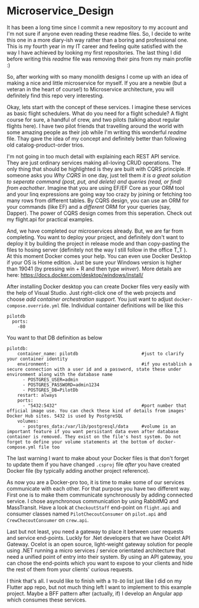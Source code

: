 # Microservice_Design
It has been a long time since I commit a new repository to my account and I'm not sure if anyone even reading these readme files. So, I decide to write this one in a more 
diary-ish way rather than a boring and professional one. This is my fourth year in my IT career and feeling quite satisfied with the way I have achieved by looking my
first repositories. The last thing I did before writing this _readme_ file was removing their pins from my main profile :)

So, after working with so many monolith designs I come up with an idea of making a nice and little microservice for myself. If you are a newbie (but a veteran in 
the heart of course!) to Microservice architecture, you will definitely find this repo very interesting.

Okay, lets start with the concept of these services. I imagine these services as  basic flight schedulers. What do you need for a flight schedule? A flight course
for sure, a handful of crew, and two pilots (talking about regular flights here). I have two pilot friends that travelling around the world with some amazing
people as their job while I'm writing this wonderful _readme_ file. Thay gave the idea of my concept and definitely better than following old catalog-product-order trios.

I'm not going in too much detail with explaining each REST API service. They are just ordinary services making all-loving CRUD operations. The only thing that should be
highlighted is they are built with CQRS principle. If someone asks you _Why CQRS_ in one day, just tell them _it is a great solution to seperate command (post, put, and delete)
and queries (read, or find) from eachother_. Imagine that you are using EF/EF Core as your ORM tool and your linq expressions are going way too crazy by joining or
fetching too many rows from different tables. By CQRS design, you can use an ORM for your commands (like EF) and a _different_ ORM for your queries (say, Dapper). The
power of CQRS design comes from this seperation. Check out my flight.api for practical examples.

And, we have completed our microservices already. But, we are far from completing. You want to deploy your project, and definitely don't want to deploy it by building
the project in release mode and than copy-pasting the files to hosing server (definitely not the way I still follow in the office T_T ). At this moment Docker comes your help.
You can even use Docker Desktop if your OS is Home edition. Just be sure your Windows version is higher than 19041 (by pressing win + R and then type _winver_). More 
details are here: https://docs.docker.com/desktop/windows/install/

After installing Docker desktop you can create Docker files very easily with the help of Visual Studio. Just right-click one of the web projects and 
choose _add container orchestration support_. You just want to adjust `docker-compose.override.yml` file. Individual container definitions will be like this
```
pilotdb
  ports:
    -80
```
You want to that DB definition as below
```
pilotdb:
    container_name: pilotdb                        #just to clarify your container identity
    environment:                                   #if you establish a secure connection with a user id and a password, state these under environment along with the database name
      - POSTGRES_USER=admin
      - POSTGRES_PASSWORD=admin1234
      - POSTGRES_DB=PilotDb
    restart: always
    ports:
      - "5432:5432"                                #port number that official image use. You can check these kind of details from images' Docker Hub sites. 5432 is used by PostgreSQL
    volumes:
      - postgres_data:/var/lib/postgresql/data     #volume is an important feature if you want persistant data even after database container is removed. They exist on the file's host system. Do not forget to define your volume statements at the bottom of docker-compose.yml file too     
```
The last warning I want to make about your Docker files is that don't forget to update them if you have changed `.csproj` file _after_ you have created Docker file (by
typically adding another project reference).

As now you are a Docker-pro too, it is time to make some of our services communicate with each other. For that purpose you have two different way. First one is to
make them communicate synchronously by adding connected service. I chose asynchronous communication by using RabbitMQ and MassTransit. Have a look at `CheckoutStaff` 
end-point on `flight.api` and consumer classes named `PilotChecoutConsumer` on `pilot.api` and `CrewChecoutConsumer` on `crew.api`.

Last but not least, you need a gateway to place it between user requests and service end-points. Luckly for .Net developers that we have Ocelot API Gateway. Ocelot 
is an open source, light-weight gateway solution for people using .NET running a micro services / service orientated architecture that need a unified point of 
entry into their system.  By using an API gateway, you can chose the end-points which you want to expose to your clients and hide the rest of them from your 
clients' curious requests.

I think that's all. I would like to finish with a `TO-DO` list just like I did on my Flutter app repo, but not much thing left I want to implement to this 
example project. Maybe a BFF pattern after (actually, if) I develop an Angular app which consumes these services.
